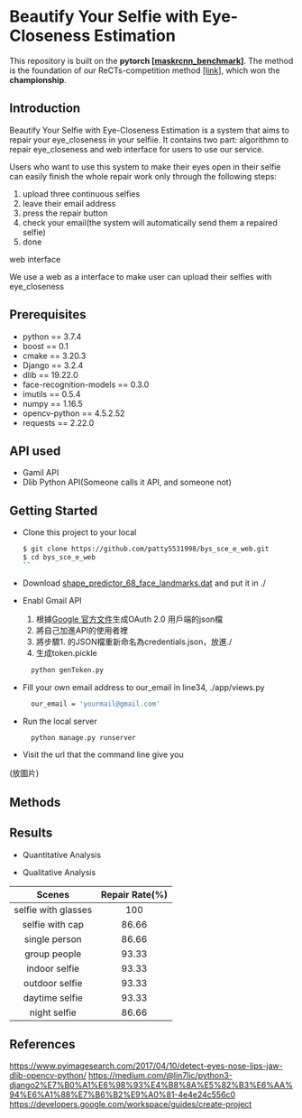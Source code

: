 # Beautify Your Selfie with Eye-Closeness Estimation
This repository is built on the **pytorch [[maskrcnn_benchmark]](https://github.com/facebookresearch/maskrcnn-benchmark)**. The method is the foundation of our ReCTs-competition method [[link]](https://rrc.cvc.uab.es/?ch=12), which won the **championship**.

## Introduction
Beautify Your Selfie with Eye-Closeness Estimation is a system that aims to repair your eye_closeness in your selfiie. It contains two part: algorithmn to repair eye_closeness and web interface for users to use our service. 

Users who want to  use this system to make their eyes open in their selfie can easily finish the whole repair work only through the following steps:

1. upload three continuous selfies
2. leave their email address
3. press the repair button
4. check your email(the system will automatically send them a  repaired selfie)
5. done
 
web interface

We use a web as a interface to make user can upload their selfies with eye_closeness

## Prerequisites
- python == 3.7.4
- boost == 0.1
- cmake == 3.20.3
- Django == 3.2.4
- dlib == 19.22.0
- face-recognition-models == 0.3.0
- imutils == 0.5.4
- numpy == 1.16.5
- opencv-python == 4.5.2.52
- requests == 2.22.0

## API used
- Gamil API
- Dlib Python API(Someone calls it API, and someone not)

## Getting Started

- Clone this project to your local
	```bash
	$ git clone https://github.com/patty5531998/bys_sce_e_web.git
	$ cd bys_sce_e_web
	``
- Download [shape_predictor_68_face_landmarks.dat](https://drive.google.com/file/d/1EwWj7mFQqtLi_g-ZYHCc0juCWDY5FftJ/view?usp=sharing) and put it in ./

- Enabl Gmail API
	1. 根據[Google 官方文件](https://developers.google.com/workspace/guides/create-project)生成OAuth 2.0 用戶端的json檔 
	2. 將自己加進API的使用者裡
	3. 將步驟1. 的JSON檔重新命名為credentials.json，放進./
	4. 生成token.pickle
  ``` bash
	python genToken.py
  ```
  
- Fill your own email address to our_email in line34, ./app/views.py
  ``` bash
	our_email = 'yourmail@gmail.com'
  ```
- Run the local server
  ``` bash
	python manage.py runserver
  ```
- Visit the url that the command line give you

(放圖片)


## Methods

## Results

* Quantitative Analysis

* Qualitative Analysis

| Scenes | Repair Rate(%)  |
|:--------:  | :-----:   |
| selfie with glasses | 100 |
| selfie with cap | 86.66 |
| single person | 86.66 |
| group people | 93.33 |
| indoor selfie | 93.33 |
| outdoor selfie | 93.33 |
| daytime selfie | 93.33 |
| night selfie | 86.66 |

## References
https://www.pyimagesearch.com/2017/04/10/detect-eyes-nose-lips-jaw-dlib-opencv-python/
https://medium.com/@lin7lic/python3-django2%E7%B0%A1%E6%98%93%E4%B8%8A%E5%82%B3%E6%AA%94%E6%A1%88%E7%B6%B2%E9%A0%81-4e4e24c556c0
https://developers.google.com/workspace/guides/create-project
